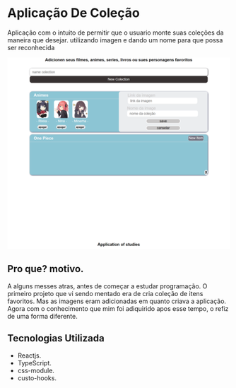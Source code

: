 # Aplicação De Coleção

Aplicação com o intuito de permitir que o usuario monte suas coleções da maneira que desejar. utilizando imagen e dando um nome para que possa ser reconhecida

<img src='./public/images/localhost_5173_.png'>

## Pro que? motivo.

A alguns messes atras, antes de começar a estudar programação. O primeiro projeto que vi sendo mentado era de cria coleção de itens favoritos. Mas as imagens eram adicionadas em quanto criava a aplicação. Agora com o conhecimento que mim foi adiquirido apos esse tempo, o refiz de uma forma diferente.

## Tecnologias Utilizada

 - Reactjs.
 - TypeScript.
 - css-module.
 - custo-hooks.
